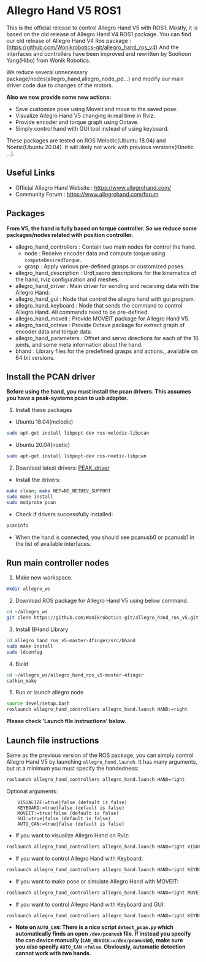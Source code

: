
# Allegro Hand V5 ROS1

This is the official release to control Allegro Hand V5 with ROS1. Mostly, it is based on the old release of Allegro Hand V4 ROS1 package.
You can find our old release of Allegro Hand V4 Ros package :(https://github.com/Wonikrobotics-git/allegro_hand_ros_v4)
And the interfaces and controllers have been improved and rewritten by Soohoon Yang(Hibo) from Wonik Robotics.

We reduce several unnecessary package/nodes(allegro_hand,allegro_node_pd...) and modify our main driver code due to changes of the motors.

**Also we now provide some new actions:**
- Save customize pose using Moveit and move to the saved pose.
- Visualize Allegro Hand V5 changing in real time in Rviz.
- Provide encoder and torque graph using Octave.
- Simply control hand with GUI tool instead of using keyboard.

These packages are tested on ROS Melodic(Ubuntu 18.04) and Noetic(Ubuntu 20.04). It will likely not work with previous versions(Kinetic ...).

## Useful Links
- Official Allegro Hand Website : https://www.allegrohand.com/
- Community Forum :  https://www.allegrohand.com/forum

## Packages

**From V5, the hand is fully based on torque controller. So we reduce some packages/nodes related with position controller.**

- allegro_hand_controllers : Contain two main nodes for control the hand.
	- node : Receive encoder data and compute torque using `computeDesiredTorque`.
	- grasp : Apply various pre-defined grasps or customized poses.
- allegro_hand_description : Urdf,xacro descriptions for the kinematics of the hand, rviz configuration and meshes.
- allegro_hand_driver : Main driver for sending and receiving data with the Allegro Hand.
- allegro_hand_gui : Node that control the allegro hand with gui program.
- allegro_hand_keyboard : Node that sends the command to control Allegro Hand. All commands need to be pre-defined.
- allegro_hand_moveit : Provide MOVEIT package for Allegro Hand V5.
- allegro_hand_octave : Provide Octave package for extract graph of encoder data and torque data.
- allegro_hand_parameters : Offset and servo directions for each of the 16 joints, and some meta information about the hand.
- bhand : Library files for the predefined grasps and actions., available on 64 bit versions.

## Install the PCAN driver

**Before using the hand, you must install the pcan drivers. This assumes you have a peak-systems pcan to usb adapter.**

1. Install these packages
- Ubuntu 18.04(melodic)
~~~bash
sudo apt-get install libpopt-dev ros-melodic-libpcan
~~~
- Ubuntu 20.04(noetic)
~~~bash
sudo apt-get install libpopt-dev ros-noetic-libpcan
~~~

2. Download latest drivers: [PEAK_driver](https://www.peak-system.com/fileadmin/media/linux/index.php)
    
- Install the drivers:
~~~bash
make clean; make NET=NO_NETDEV_SUPPORT
sudo make install
sudo modprobe pcan
~~~
- Check if drivers successfully installed:
~~~bash
pcaninfo
~~~
- When the hand is connected, you should see pcanusb0 or pcanusb1 in the list of available interfaces.

## Run main controller nodes

1. Make new workspace.
~~~bash
mkdir allegro_ws
~~~

2. Download ROS package for Allegro Hand V5 using below command.
~~~bash
cd ~/allegro_ws
git clone https://github.com/Wonikrobotics-git/allegro_hand_ros_v5.git
~~~

3. Install BHand Library
~~~bash
cd allegro_hand_ros_v5-master-4finger/src/bhand
sudo make install
sudo ldconfig
~~~

4. Build
~~~bash
cd ~/allegro_ws/allegro_hand_ros_v5-master-4finger
catkin_make
~~~

5. Run or launch allegro node
~~~bash
source devel/setup.bash
roslaunch allegro_hand_controllers allegro_hand.launch HAND:=right
~~~

**Please check 'Launch file instructions' below.**

## Launch file instructions

Same as the previous version of the ROS package, you can simply control Allegro Hand V5 by launching `allegro_hand.launch`. It has many arguments, but at a minimum you must specify the handedness:
~~~bash
roslaunch allegro_hand_controllers allegro_hand.launch HAND=right
~~~

Optional arguments:
~~~
	VISUALIZE:=true|false (default is false)
	KEYBOARD:=true|false (default is false)
	MOVEIT:=true|false (default is false)
	GUI:=true|false (default is false)
	AUTO_CAN:=true|false (default is false)
~~~

- If you want to visualize Allegro Hand on Rviz:
~~~bash
roslaunch allegro_hand_controllers allegro_hand.launch HAND=right VISUALIZE:=true
~~~

- If you want to control Allegro Hand with Keyboard:
~~~bash
roslaunch allegro_hand_controllers allegro_hand.launch HAND=right KEYBOARD:=true
~~~

- If you want to make pose or simulate Allegro Hand with MOVEIT:
 ~~~bash
roslaunch allegro_hand_controllers allegro_hand.launch HAND=right MOVEIT:=true
~~~

- If you want to control Allegro Hand with Keyboard and GUI:
~~~bash
roslaunch allegro_hand_controllers allegro_hand.launch HAND=right KEYBOARD:=true GUI:=true
~~~

- **Note on `AUTO_CAN`: There is a nice script `detect_pcan.py` which automatically finds an open `/dev/pcanusb` file. If instead you specify the can device manually (`CAN_DEVICE:=/dev/pcanusbN`), make sure you _also_ specify `AUTO_CAN:=false`. Obviously, automatic detection cannot work with two hands.**
